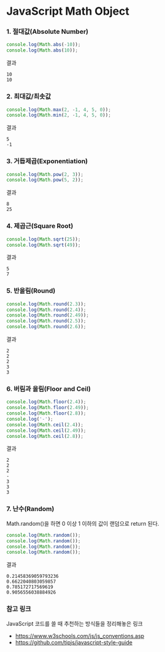 # JavaScript Math Object

### 1. 절대값(Absolute Number)

```javascript
console.log(Math.abs(-10));
console.log(Math.abs(10));
```
결과
```
10
10
```

### 2. 최대값/최솟값

```javascript
console.log(Math.max(2, -1, 4, 5, 0));
console.log(Math.min(2, -1, 4, 5, 0));
```
결과
```
5
-1
```

### 3. 거듭제곱(Exponentiation)
```javascript
console.log(Math.pow(2, 3));
console.log(Math.pow(5, 2));
```
결과
```
8
25
```

### 4. 제곱근(Square Root)
```javascript
console.log(Math.sqrt(25));
console.log(Math.sqrt(49));
```
결과
```
5
7 
```

### 5. 반올림(Round)
```javascript
console.log(Math.round(2.3));
console.log(Math.round(2.4));
console.log(Math.round(2.49));
console.log(Math.round(2.5));
console.log(Math.round(2.6));
```
결과
```
2
2
2
3
3
```

### 6. 버림과 올림(Floor and Ceil)
```javascript
console.log(Math.floor(2.4));
console.log(Math.floor(2.49));
console.log(Math.floor(2.8));
console.log('-');
console.log(Math.ceil(2.4));
console.log(Math.ceil(2.49));
console.log(Math.ceil(2.8));
```
결과
```
2
2
2
-
3
3
3
```

### 7. 난수(Random)
Math.random()을 하면 0 이상 1 이하의 값이 랜덤으로 return 된다.

```javascript
console.log(Math.random());
console.log(Math.random());
console.log(Math.random());
console.log(Math.random());
```
결과
```
0.21458369059793236
0.6622040803059857
0.785172717569619
0.9056556038884926
```

### 참고 링크
JavaScript 코드를 쓸 때 추천하는 방식들을 정리해놓은 링크
* https://www.w3schools.com/js/js_conventions.asp
* https://github.com/tipjs/javascript-style-guide
